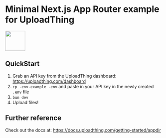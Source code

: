 # Minimal Next.js App Router example for UploadThing

<a href="https://stackblitz.com/github/pingdotgg/uploadthing/tree/main/examples/minimal-appdir">
  <img height="64" src="https://github.com/pingdotgg/uploadthing/assets/51714798/45907a4e-aa64-401a-afb3-b6c6df6eb71f" />
</a>

## QuickStart

1. Grab an API key from the UploadThing dashboard:
   https://uploadthing.com/dashboard
2. `cp .env.example .env` and paste in your API key in the newly created `.env`
   file
3. `bun dev`
4. Upload files!

## Further reference

Check out the docs at: https://docs.uploadthing.com/getting-started/appdir
